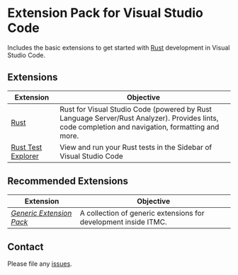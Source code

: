 # Extension Pack for Visual Studio Code

Includes the basic extensions to get started with [Rust](https://www.rust-lang.org/) development in Visual Studio Code.

## Extensions

Extension | Objective
--------- | ---------
[Rust](https://marketplace.visualstudio.com/items?itemName=rust-lang.rust) | Rust for Visual Studio Code (powered by Rust Language Server/Rust Analyzer). Provides lints, code completion and navigation, formatting and more.
[Rust Test Explorer](https://marketplace.visualstudio.com/items?itemName=swellaby.vscode-rust-test-adapter) | View and run your Rust tests in the Sidebar of Visual Studio Code

## Recommended Extensions

Extension | Objective
--------- | ---------
_[Generic Extension Pack](https://marketplace.visualstudio.com/items?itemName=itmcdev.generic-extension-pack)_ | A collection of generic extensions for development inside ITMC.

## Contact

Please file any [issues](https://github.com/itmcdev/vscode-extensions/issues).